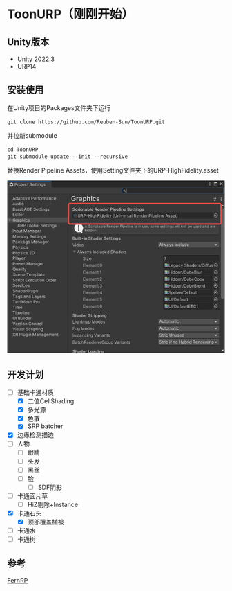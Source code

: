 # ToonURP（刚刚开始）

## Unity版本

 - Unity 2022.3
 - URP14

## 安装使用

在Unity项目的Packages文件夹下运行

```
git clone https://github.com/Reuben-Sun/ToonURP.git
```

并拉新submodule

```
cd ToonURP
git submodule update --init --recursive
```

替换Render Pipeline Assets，使用Setting文件夹下的URP-HighFidelity.asset

![替换资产](Documentation~/image/replace_assets.png)

## 开发计划

- [ ] 基础卡通材质
  - [x] 二值CellShading
  - [x] 多光源
  - [x] 色散
  - [x] SRP batcher
- [x] 边缘检测描边 
- [ ] 人物
  - [ ] 眼睛
  - [ ] 头发
  - [ ] 黑丝
  - [ ] 脸
    - [ ] SDF阴影
- [ ] 卡通面片草
  - [ ] HiZ剔除+Instance
- [x] 卡通石头
  - [x] 顶部覆盖植被
- [ ] 卡通水
- [ ] 卡通树

## 参考

[FernRP](https://github.com/FernRP/FernRPExample)